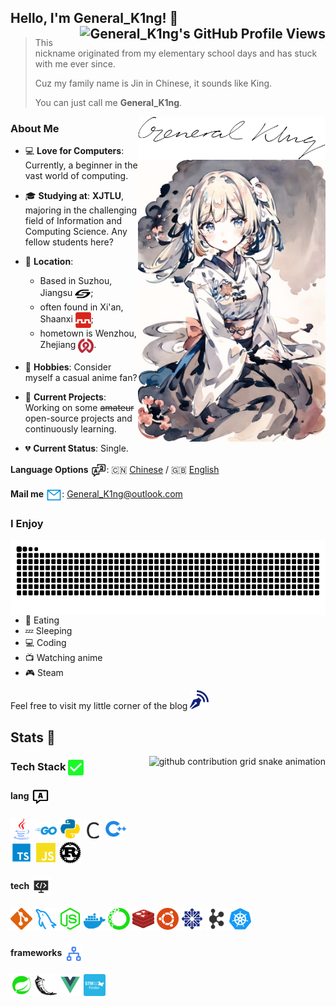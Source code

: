 ## Hello, I'm General_K1ng! 👋 <img align="right" align="center" src="https://komarev.com/ghpvc/?username=GeneralK1ng" alt="General_K1ng's GitHub Profile Views" />

> This nickname originated from my elementary school days and has stuck with me ever since. 
>
> Cuz my family name is Jin in Chinese, it sounds like King.
>
> You can just call me **General_K1ng**.

<img align="right" width="300" src="./svg/general-k1ng.svg">

<img align="right" width="300" src="./img/info.png">

### About Me 

- 💻 **Love for Computers**: Currently, a beginner in the vast world of computing. 

- 🎓 **Studying at**: **XJTLU**, majoring in the challenging field of Information and Computing Science. Any fellow students here? 

- 📍 **Location**: 
  - Based in Suzhou, Jiangsu <img align="center" width="25" src="./svg/location/苏州_suzhou.svg" />; 
  - often found in Xi'an, Shaanxi <img align="center" width="25" src="./svg/location/西安地铁.svg" />; 
  - hometown is Wenzhou, Zhejiang <img align="center" width="25" src="./svg/location/温州轨道交通.svg" />. 

- 🧩 **Hobbies**: Consider myself a casual anime fan?

- 🚀 **Current Projects**: Working on some ~~amateur~~ open-source projects and continuously learning. 

- 💔 **Current Status**: Single.



**Language Options** <img align="center" width="25" src="./svg/contact/language.svg" />: 🇨🇳 [Chinese](#) / 🇬🇧 [English](#)

**Mail me** <img align="center" width="25" src="./svg/contact/mail.svg" />: General_K1ng@outlook.com



### I Enjoy

<picture>
  <source media="(prefers-color-scheme: dark)" srcset="https://raw.githubusercontent.com/GeneralK1ng/GeneralK1ng/output/github-contribution-grid-snake-dark.svg">
  <source media="(prefers-color-scheme: light)" srcset="https://raw.githubusercontent.com/GeneralK1ng/GeneralK1ng/output/github-contribution-grid-snake.svg">
  <img height="120" align="right" alt="github contribution grid snake animation" src="https://raw.githubusercontent.com/GeneralK1ng/GeneralK1ng/output/github-contribution-grid-snake.svg">
</picture>

- 🍲 Eating 
- 💤 Sleeping
- 💻 Coding  
- 📺 Watching anime
- 🎮 Steam



Feel free to visit my little corner of the blog <a href="https://generalk1ng.github.io"><code><img width="30" src="./svg/contact/blog.svg"></code></a>

## Stats 💯

<picture>
  <img height="150" align="right" alt="github contribution grid snake animation" src="https://github-readme-stats.vercel.app/api?username=GeneralK1ng&count_private=true&show_icons=true&theme=tokyonight">
</picture>

### Tech Stack <img align="center" width="25" src="./svg/tech/correct.svg" />

#### lang <img align="center" width="30" src="./svg/message-language.svg" />

<a href="https://www.java.com/"><code><img width="35" src="./svg/lang/java.svg"></code></a>
<a href="https://golang.google.cn/"><code><img width="35" src="./svg/lang/golang.svg"></code></a>
<a href="https://www.python.org/"><code><img width="35" src="./svg/lang/Python.svg"></code></a>
<a href="https://gcc.gnu.org/"><code><img width="30" src="./svg/lang/C.svg"></code></a>
<a href="https://gcc.gnu.org/"><code><img width="35" src="./svg/lang/cpp.svg"></code></a>
<a href="https://www.typescriptlang.org/"><code><img width="35" src="./svg/lang/typescript.svg"></code></a>
<a href="https://www.w3school.com.cn/js/index.asp"><code><img width="35" src="./svg/lang/JavaScript.svg"></code></a>
<a href="https://www.rust-lang.org/"><code><img width="35" src="./svg/lang/rust.svg"></code></a>


#### tech <img align="center" width="30" src="./svg/technology.svg" />

<a href="https://git-scm.com/"><code><img width="35" src="./svg/tech/git.svg"></code></a>
<a href="https://www.mysql.com/"><code><img width="35" src="./svg/tech/mysql.svg"></code></a>
<a href="https://nodejs.org/"><code><img width="35" src="./svg/tech/nodejs.svg"></code></a>
<a href="https://www.docker.com/"><code><img width="35" src="./svg/tech/docker.svg"></code></a>
<a href="https://www.anaconda.com/"><code><img width="35" src="./svg/tech/anaconda.svg"></code></a>
<a href="https://redis.io/"><code><img width="35" src="./svg/tech/redis.svg"></code></a>
<a href="https://ubuntu.com/"><code><img width="35" src="./svg/tech/ubuntu.svg"></code></a>
<a href="https://www.centos.org/"><code><img width="35" src="./svg/tech/centos.svg"></code></a>
<a href="https://kafka.apache.org/"><code><img width="35" src="./svg/tech/Kafka.svg"></code></a>
<a href="https://kubernetes.io/"><code><img width="35" src="./svg/tech/kubernetes.svg"></code></a> 

#### frameworks <img align="center" width="30" src="./svg/frame/frame.svg" />

<a href="https://spring.io/"><code><img width="35" src="./svg/frame/bxl-spring-boot.svg"></code></a>
<a href="https://flask.palletsprojects.com/"><code><img width="35" src="./svg/frame/flask.svg"></code></a>
<a href="https://vuejs.org/"><code><img width="35" src="./svg/frame/Vue.svg"></code></a>
<a href="https://www.st.com/"><code><img width="35" src="./svg/frame/stm32.svg"></code></a>   

